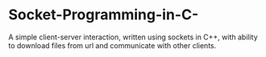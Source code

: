 # Socket-Programming-in-C-
A simple client-server interaction, written using sockets in C++, with ability to download files from url and communicate with other clients.
